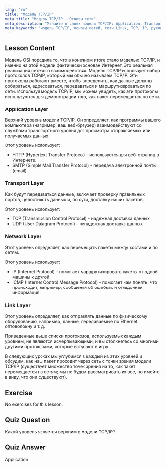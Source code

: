 ```yaml
---
lang: "ru"
title: "Модель TCP/IP"
meta_title: "Модель TCP/IP - Основы сети"
meta_description: "Узнайте о слоях модели TCP/IP: Application, Transport, Network и Link. Поймите, как данные передаются по сетям. Начните свой путь в сетевых технологиях Linux!"
meta_keywords: "модель TCP/IP, основы сетей, сети Linux, TCP, IP, руководство для начинающих, сетевые уровни, руководство"
---
```


## Lesson Content

Модель OSI породила то, что в конечном итоге стало моделью TCP/IP, и именно на этой модели фактически основан Интернет. Это реальная реализация сетевого взаимодействия. Модель TCP/IP использует набор протоколов TCP/IP, который мы обычно называем TCP/IP. Эти протоколы работают вместе, чтобы определить, как данные должны собираться, адресоваться, передаваться и маршрутизироваться по сети. Используя модель TCP/IP, мы можем увидеть, как эти протоколы используются для демонстрации того, как пакет перемещается по сети.

### Application Layer

Верхний уровень модели TCP/IP. Он определяет, как программы вашего компьютера (например, ваш веб-браузер) взаимодействуют со службами транспортного уровня для просмотра отправляемых или получаемых данных.

Этот уровень использует:

- HTTP (Hypertext Transfer Protocol) - используется для веб-страниц в Интернете.
- SMTP (Simple Mail Transfer Protocol) - передача электронной почты (email)

### Transport Layer

Как будут передаваться данные, включает проверку правильных портов, целостность данных и, по сути, доставку наших пакетов.

Этот уровень использует:

- TCP (Transmission Control Protocol) - надежная доставка данных
- UDP (User Datagram Protocol) - ненадежная доставка данных

### Network Layer

Этот уровень определяет, как перемещать пакеты между хостами и по сетям.

Этот уровень использует:

- IP (Internet Protocol) - помогает маршрутизировать пакеты от одной машины к другой.
- ICMP (Internet Control Message Protocol) - помогает нам понять, что происходит, например, сообщения об ошибках и отладочная информация.

### Link Layer

Этот уровень определяет, как отправлять данные по физическому оборудованию, например, данные, передаваемые по Ethernet, оптоволокну и т. д.

Приведенные выше списки протоколов, используемых каждым уровнем, не являются исчерпывающими, и вы столкнетесь со многими другими протоколами, которые вступают в игру.

В следующих уроках мы углубимся в каждый из этих уровней и обсудим, как наш пакет проходит через сеть с точки зрения модели TCP/IP (существует множество точек зрения на то, как пакет перемещается по сетям; мы не будем рассматривать их все, но имейте в виду, что они существуют).

## Exercise

No exercises for this lesson.

## Quiz Question

Какой уровень является верхним в модели TCP/IP?

## Quiz Answer

Application
